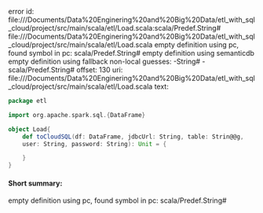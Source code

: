 error id: file://<HOME>/Documents/Data%20Enginering%20and%20Big%20Data/etl_with_sql_cloud/project/src/main/scala/etl/Load.scala:scala/Predef.String#
file://<HOME>/Documents/Data%20Enginering%20and%20Big%20Data/etl_with_sql_cloud/project/src/main/scala/etl/Load.scala
empty definition using pc, found symbol in pc: scala/Predef.String#
empty definition using semanticdb
empty definition using fallback
non-local guesses:
	 -String#
	 -scala/Predef.String#
offset: 130
uri: file://<HOME>/Documents/Data%20Enginering%20and%20Big%20Data/etl_with_sql_cloud/project/src/main/scala/etl/Load.scala
text:
```scala
package etl

import org.apache.spark.sql.{DataFrame}

object Load{
    def toCloudSQL(df: DataFrame, jdbcUrl: String, table: Strin@@g, 
    user: String, password: String): Unit = {

    }
}
```


#### Short summary: 

empty definition using pc, found symbol in pc: scala/Predef.String#